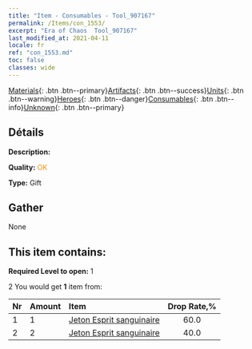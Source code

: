 ```yaml
---
title: "Item - Consumables - Tool_907167"
permalink: /Items/con_1553/
excerpt: "Era of Chaos  Tool_907167"
last_modified_at: 2021-04-11
locale: fr
ref: "con_1553.md"
toc: false
classes: wide
---
```

 [Materials](/fr/Items/){: .btn .btn--primary}[Artifacts](/fr/Items/Artifacts/){: .btn .btn--success}[Units](/fr/Items/Units/){: .btn .btn--warning}[Heroes](/fr/Items/Heroes/){: .btn .btn--danger}[Consumables](/fr/Items/Consumables/){: .btn .btn--info}[Unknown](/fr/Items/Unknown/){: .btn .btn--primary}

## Détails
 **Description:** 

 **Quality:** <span style="color: #FF8C00">OK</span>

 **Type:** Gift

## Gather

  None

## This item contains:

 **Required Level to open:** 1

 2 You would get **1** item  from:

  | Nr | Amount |     Item    | Drop Rate,% |
  |:---|:-------|:------------|:---------:|
  | 1 | 1 | [Jeton Esprit sanguinaire](/fr/Items/con_982/) | 60.0 | 
  | 2 | 2 | [Jeton Esprit sanguinaire](/fr/Items/con_982/) | 40.0 | 
